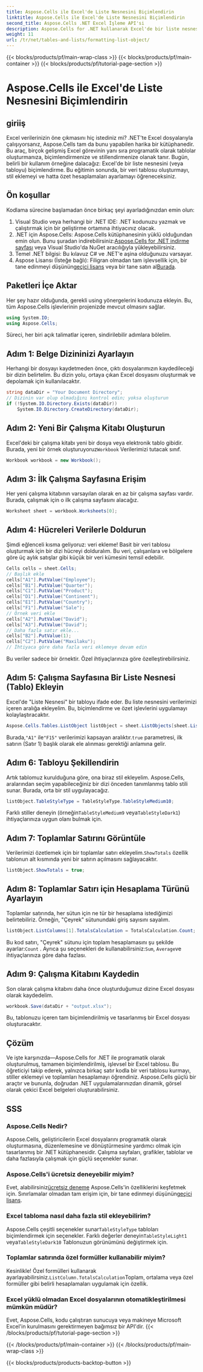 ```yaml
---
title: Aspose.Cells ile Excel'de Liste Nesnesini Biçimlendirin
linktitle: Aspose.Cells ile Excel'de Liste Nesnesini Biçimlendirin
second_title: Aspose.Cells .NET Excel İşleme API'si
description: Aspose.Cells for .NET kullanarak Excel'de bir liste nesnesinin nasıl biçimlendirileceğini öğrenin. Tabloları kolayca oluşturun ve biçimlendirin.
weight: 11
url: /tr/net/tables-and-lists/formatting-list-object/
---
```


{{< blocks/products/pf/main-wrap-class >}}
{{< blocks/products/pf/main-container >}}
{{< blocks/products/pf/tutorial-page-section >}}

# Aspose.Cells ile Excel'de Liste Nesnesini Biçimlendirin

## giriiş
Excel verilerinizin öne çıkmasını hiç istediniz mi? .NET'te Excel dosyalarıyla çalışıyorsanız, Aspose.Cells tam da bunu yapabilen harika bir kütüphanedir. Bu araç, birçok gelişmiş Excel görevinin yanı sıra programatik olarak tablolar oluşturmanıza, biçimlendirmenize ve stillendirmenize olanak tanır. Bugün, belirli bir kullanım örneğine dalacağız: Excel'de bir liste nesnesini (veya tabloyu) biçimlendirme. Bu eğitimin sonunda, bir veri tablosu oluşturmayı, stil eklemeyi ve hatta özet hesaplamaları ayarlamayı öğreneceksiniz.
## Ön koşullar
Kodlama sürecine başlamadan önce birkaç şeyi ayarladığınızdan emin olun:
1. Visual Studio veya herhangi bir .NET IDE: .NET kodunuzu yazmak ve çalıştırmak için bir geliştirme ortamına ihtiyacınız olacak.
2.  .NET için Aspose.Cells: Aspose.Cells kütüphanesinin yüklü olduğundan emin olun. Bunu şuradan indirebilirsiniz:[Aspose.Cells for .NET indirme sayfası](https://releases.aspose.com/cells/net/) veya Visual Studio'da NuGet aracılığıyla yükleyebilirsiniz.
3. Temel .NET bilgisi: Bu kılavuz C# ve .NET'e aşina olduğunuzu varsayar.
4.  Aspose Lisansı (İsteğe bağlı): Filigran olmadan tam işlevsellik için, bir tane edinmeyi düşünün[geçici lisans](https://purchase.aspose.com/temporary-license/) veya bir tane satın al[Burada](https://purchase.aspose.com/buy).

## Paketleri İçe Aktar
Her şey hazır olduğunda, gerekli using yönergelerini kodunuza ekleyin. Bu, tüm Aspose.Cells işlevlerinin projenizde mevcut olmasını sağlar.
```csharp
using System.IO;
using Aspose.Cells;
```
Süreci, her biri açık talimatlar içeren, sindirilebilir adımlara bölelim.
## Adım 1: Belge Dizininizi Ayarlayın
Herhangi bir dosyayı kaydetmeden önce, çıktı dosyalarımızın kaydedileceği bir dizin belirtelim. Bu dizin yolu, ortaya çıkan Excel dosyasını oluşturmak ve depolamak için kullanılacaktır.
```csharp
string dataDir = "Your Document Directory";
// Dizinin var olup olmadığını kontrol edin; yoksa oluşturun
if (!System.IO.Directory.Exists(dataDir))
    System.IO.Directory.CreateDirectory(dataDir);
```
## Adım 2: Yeni Bir Çalışma Kitabı Oluşturun
 Excel'deki bir çalışma kitabı yeni bir dosya veya elektronik tablo gibidir. Burada, yeni bir örnek oluşturuyoruz`Workbook` Verilerimizi tutacak sınıf.
```csharp
Workbook workbook = new Workbook();
```
## Adım 3: İlk Çalışma Sayfasına Erişim
Her yeni çalışma kitabının varsayılan olarak en az bir çalışma sayfası vardır. Burada, çalışmak için o ilk çalışma sayfasını alacağız.
```csharp
Worksheet sheet = workbook.Worksheets[0];
```
## Adım 4: Hücreleri Verilerle Doldurun
Şimdi eğlenceli kısma geliyoruz: veri ekleme! Basit bir veri tablosu oluşturmak için bir dizi hücreyi dolduralım. Bu veri, çalışanlara ve bölgelere göre üç aylık satışlar gibi küçük bir veri kümesini temsil edebilir.
```csharp
Cells cells = sheet.Cells;
// Başlık ekle
cells["A1"].PutValue("Employee");
cells["B1"].PutValue("Quarter");
cells["C1"].PutValue("Product");
cells["D1"].PutValue("Continent");
cells["E1"].PutValue("Country");
cells["F1"].PutValue("Sale");
// Örnek veri ekle
cells["A2"].PutValue("David");
cells["A3"].PutValue("David");
// Daha fazla satır ekle...
cells["B2"].PutValue(1);
cells["C2"].PutValue("Maxilaku");
// İhtiyaca göre daha fazla veri eklemeye devam edin
```
Bu veriler sadece bir örnektir. Özel ihtiyaçlarınıza göre özelleştirebilirsiniz.
## Adım 5: Çalışma Sayfasına Bir Liste Nesnesi (Tablo) Ekleyin
Excel'de "Liste Nesnesi" bir tabloyu ifade eder. Bu liste nesnesini verilerimizi içeren aralığa ekleyelim. Bu, biçimlendirme ve özet işlevlerini uygulamayı kolaylaştıracaktır.
```csharp
Aspose.Cells.Tables.ListObject listObject = sheet.ListObjects[sheet.ListObjects.Add("A1", "F15", true)];
```
 Burada,`"A1"` ile`"F15"` verilerimizi kapsayan aralıktır.`true` parametresi, ilk satırın (Satır 1) başlık olarak ele alınması gerektiği anlamına gelir.
## Adım 6: Tabloyu Şekillendirin
Artık tablomuz kurulduğuna göre, ona biraz stil ekleyelim. Aspose.Cells, aralarından seçim yapabileceğiniz bir dizi önceden tanımlanmış tablo stili sunar. Burada, orta bir stil uygulayacağız.
```csharp
listObject.TableStyleType = TableStyleType.TableStyleMedium10;
```
Farklı stiller deneyin (örneğin`TableStyleMedium9` veya`TableStyleDark1`) ihtiyaçlarınıza uygun olanı bulmak için.
## Adım 7: Toplamlar Satırını Görüntüle
 Verilerimizi özetlemek için bir toplamlar satırı ekleyelim.`ShowTotals` özellik tablonun alt kısmında yeni bir satırın açılmasını sağlayacaktır.
```csharp
listObject.ShowTotals = true;
```
## Adım 8: Toplamlar Satırı için Hesaplama Türünü Ayarlayın
Toplamlar satırında, her sütun için ne tür bir hesaplama istediğimizi belirtebiliriz. Örneğin, "Çeyrek" sütunundaki giriş sayısını sayalım.
```csharp
listObject.ListColumns[1].TotalsCalculation = TotalsCalculation.Count;
```
 Bu kod satırı, "Çeyrek" sütunu için toplam hesaplamasını şu şekilde ayarlar:`Count` . Ayrıca şu seçenekleri de kullanabilirsiniz:`Sum`, `Average`ve ihtiyaçlarınıza göre daha fazlası.
## Adım 9: Çalışma Kitabını Kaydedin
Son olarak çalışma kitabını daha önce oluşturduğumuz dizine Excel dosyası olarak kaydedelim.
```csharp
workbook.Save(dataDir + "output.xlsx");
```
Bu, tablonuzu içeren tam biçimlendirilmiş ve tasarlanmış bir Excel dosyası oluşturacaktır.

## Çözüm
Ve işte karşınızda—Aspose.Cells for .NET ile programatik olarak oluşturulmuş, tamamen biçimlendirilmiş, işlevsel bir Excel tablosu. Bu öğreticiyi takip ederek, yalnızca birkaç satır kodla bir veri tablosu kurmayı, stiller eklemeyi ve toplamları hesaplamayı öğrendiniz. Aspose.Cells güçlü bir araçtır ve bununla, doğrudan .NET uygulamalarınızdan dinamik, görsel olarak çekici Excel belgeleri oluşturabilirsiniz.

## SSS
### Aspose.Cells Nedir?
Aspose.Cells, geliştiricilerin Excel dosyalarını programatik olarak oluşturmasına, düzenlemesine ve dönüştürmesine yardımcı olmak için tasarlanmış bir .NET kütüphanesidir. Çalışma sayfaları, grafikler, tablolar ve daha fazlasıyla çalışmak için güçlü seçenekler sunar.
### Aspose.Cells'i ücretsiz deneyebilir miyim?
 Evet, alabilirsiniz[ücretsiz deneme](https://releases.aspose.com/) Aspose.Cells'in özelliklerini keşfetmek için. Sınırlamalar olmadan tam erişim için, bir tane edinmeyi düşünün[geçici lisans](https://purchase.aspose.com/temporary-license/).
### Excel tabloma nasıl daha fazla stil ekleyebilirim?
 Aspose.Cells çeşitli seçenekler sunar`TableStyleType` tabloları biçimlendirmek için seçenekler. Farklı değerler deneyin`TableStyleLight1` veya`TableStyleDark10` Tablonuzun görünümünü değiştirmek için.
### Toplamlar satırında özel formüller kullanabilir miyim?
 Kesinlikle! Özel formülleri kullanarak ayarlayabilirsiniz.`ListColumn.TotalsCalculation`Toplam, ortalama veya özel formüller gibi belirli hesaplamaları uygulamak için özellik.
### Excel yüklü olmadan Excel dosyalarının otomatikleştirilmesi mümkün müdür?
Evet, Aspose.Cells, kodu çalıştıran sunucuya veya makineye Microsoft Excel'in kurulmasını gerektirmeyen bağımsız bir API'dir.
{{< /blocks/products/pf/tutorial-page-section >}}

{{< /blocks/products/pf/main-container >}}
{{< /blocks/products/pf/main-wrap-class >}}

{{< blocks/products/products-backtop-button >}}

